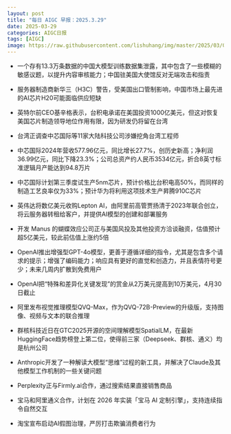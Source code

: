 ```yaml
---
layout: post
title: "每日 AIGC 早报：2025.3.29"
date: 2025-03-29
categories: AIGC日报
tags: [AIGC]
image: https://raw.githubusercontent.com/lishuhang/img/master/2025/03/0329-d.jpg
---
```


- 一个存有13.3万条数据的中国大模型训练数据集泄露，其中包含了一些模糊的敏感议题，以提升内容审核能力；中国驻美国大使馆反对无端攻击和指责

- 服务器制造商新华三（H3C）警告，受美国出口管制影响，中国市场上最先进的AI芯片H20可能面临供应短缺

- 英特尔前CEO基辛格表示，台积电承诺在美国投资1000亿美元，但这对恢复美国芯片制造领导地位作用有限，因为研发仍将留在台湾

- 台湾正调查中芯国际等11家大陆科技公司涉嫌挖角台湾工程师

- 中芯国际2024年营收577.96亿元，同比增长27.7%，创历史新高；净利润36.99亿元，同比下降23.3%；公司总资产约人民币3534亿元，折合8英寸标准逻辑月产能达到94.8万片

- 中芯国际计划第三季度试生产5nm芯片，预计价格比台积电高50%，而同样的制造工艺良率仅为33%；预计华为将利用这项技术生产昇腾910C芯片

- 英伟达将数亿美元收购Lepton AI，由阿里前高管贾扬清于2023年联合创立，将云服务器转租给客户，并提供AI模型的创建和部署服务

- 开发 Manus 的蝴蝶效应公司正与美国风投及其他投资方洽谈融资，估值预计超5亿美元，较此前估值上涨约5倍

- OpenAI推出增强型GPT-4o模型，更善于遵循详细的指令，尤其是包含多个请求的提示；增强了编码能力；响应具有更好的直觉和创造力，并且表情符号更少；未来几周内扩散到免费用户

- OpenAI把“特殊和差异化关键发现”的赏金从2万美元提高到10万美元，4月30日截止

- 阿里发布视觉推理模型QVQ-Max，作为QVQ-72B-Preview的升级版，支持图像、视频与文本的联合推理

- 群核科技近日在GTC2025开源的空间理解模型SpatialLM，在最新HuggingFace趋势榜登上第二位，使得前三家（Deepseek、群核、通义）均是杭州公司

- Anthropic开发了一种解读大模型“思维”过程的新工具，并解决了Claude及其他模型工作机制的一些关键问题

- Perplexity正与Firmly.ai合作，通过搜索结果直接销售商品

- 宝马和阿里通义合作，计划在 2026 年实装「宝马 AI 定制引擎」，支持连续指令自然交互

- 淘宝宣布启动AI假图治理，严厉打击欺骗消费者行为